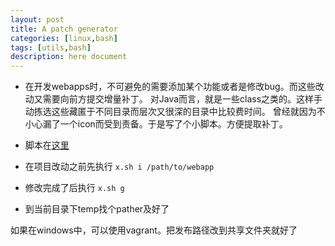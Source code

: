 ```yaml
---
layout: post
title: A patch generator
categories: [linux,bash]
tags: [utils,bash]
description: here document
---
```


- 在开发webapps时，不可避免的需要添加某个功能或者是修改bug。而这些改动又需要向前方提交增量补丁。
	对Java而言，就是一些class之类的。这样手动拣选这些藏匿于不同目录而层次又很深的目录中比较费时间。
	曾经就因为不小心漏了一个icon而受到责备。于是写了个小脚本。方便提取补丁。

- 脚本在[这里](https://github.com/blockme/notes/blob/master/utils/x.sh)

- 在项目改动之前先执行 `x.sh i /path/to/webapp`
- 修改完成了后执行 `x.sh g`
- 到当前目录下temp找个pather及好了

如果在windows中，可以使用vagrant。把发布路径改到共享文件夹就好了



